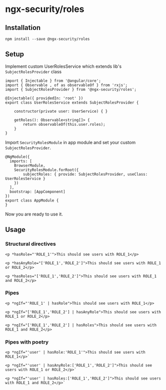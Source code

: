 # ngx-security/roles

## Installation

```
npm install --save @ngx-security/roles
```

## Setup

Implement custom UserRolesService which extends lib's `SubjectRolesProvider` class

```
import { Injectable } from '@angular/core';
import { Observable , of as observableOf } from 'rxjs';
import { SubjectRolesProvider } from '@ngx-security/roles';

@Injectable({ providedIn: 'root' })
export class UserRolesService extends SubjectRolesProvider {

    constructor(private user: UserService) { }

    getRoles(): Observable<string[]> {
        return observableOf(this.user.roles);
    }
}
```

Import `SecurityRolesModule` in app module and set your custom `SubjectRolesProvider`.

```
@NgModule({
  imports: [
    BrowserModule,
    SecurityRolesModule.forRoot({
        subjectRoles: { provide: SubjectRolesProvider, useClass: UserRolesService }
    })
  ],
  bootstrap: [AppComponent]
})
export class AppModule {
}
```

Now you are ready to use it.

## Usage

### Structural directives
```
<p *hasRole="'ROLE_1'">This should see users with ROLE_1</p>
```
```
<p *hasAnyRole="['ROLE_1','ROLE_2']">This should see users with ROLE_1 or ROLE_2</p>
```
```
<p *hasRoles="['ROLE_1','ROLE_2']">This should see users with ROLE_1 and ROLE_2</p>
```

### Pipes
```
<p *ngIf="'ROLE_1' | hasRole">This should see users with ROLE_1</p>
```
```
<p *ngIf="['ROLE_1','ROLE_2'] | hasAnyRole">This should see users with ROLE_1 or ROLE_2</p>
```
```
<p *ngIf="['ROLE_1','ROLE_2'] | hasRoles">This should see users with ROLE_1 and ROLE_2</p>
```

### Pipes with poetry
```
<p *ngIf="'user' | hasRole:'ROLE_1'">This should see users with ROLE_1</p>`
```
```
<p *ngIf="'user' | hasAnyRole:['ROLE_1','ROLE_2']">This should see users with ROLE_1 or ROLE_2</p>`
```
```
<p *ngIf="'user' | hasRoles:['ROLE_1','ROLE_2']">This should see users with ROLE_1 and ROLE_2</p>`
```
